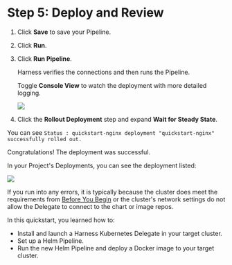 # Step 5: Deploy and Review

1. Click **Save** to save your Pipeline.
2. Click **Run**.
3. Click **Run Pipeline**.
   
   Harness verifies the connections and then runs the Pipeline.

   Toggle **Console View** to watch the deployment with more detailed logging.

   ![](./static/helm-cd-quickstart-11.png)

4. Click the **Rollout Deployment** step and expand **Wait for Steady State**.


You can see `Status : quickstart-nginx deployment "quickstart-nginx" successfully rolled out.`

Congratulations! The deployment was successful.

In your Project's Deployments, you can see the deployment listed:

![](./static/helm-cd-quickstart-12.png)

If you run into any errors, it is typically because the cluster does meet the requirements from [Before You Begin](#before_you_begin) or the cluster's network settings do not allow the Delegate to connect to the chart or image repos.

In this quickstart, you learned how to:

* Install and launch a Harness Kubernetes Delegate in your target cluster.
* Set up a Helm Pipeline.
* Run the new Helm Pipeline and deploy a Docker image to your target cluster.
